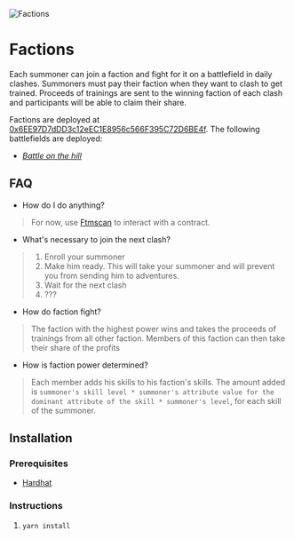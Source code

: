 ![Factions](https://static.wikia.nocookie.net/travelogue/images/7/77/Factions_realms.jpg/revision/latest/scale-to-width-down/840?cb=20170714014105)

# Factions

Each summoner can join a faction and fight for it on a battlefield in daily clashes.
Summoners must pay their faction when they want to clash to get trained.
Proceeds of trainings are sent to the winning faction of each clash and participants will be able to claim their share.

Factions are deployed at [0x6EE97D7dDD3c12eEC1E8956c566F395C72D6BE4f](https://ftmscan.com/address/0x6EE97D7dDD3c12eEC1E8956c566F395C72D6BE4f).
The following battlefields are deployed:

- [*Battle on the hill*](https://ftmscan.com/address/0xfAb923AE679F32fad29C1D4dEBDCcFc2C8823d7a)

## FAQ

- How do I do anything?

> For now, use [Ftmscan](https://ftmscan.com/) to interact with a contract.

- What's necessary to join the next clash?

> 1. Enroll your summoner
> 2. Make him ready. This will take your summoner and will prevent you from sending him to adventures.
> 3. Wait for the next clash
> 4. ???

- How do faction fight?

> The faction with the highest power wins and takes the proceeds of trainings from all other faction. Members of this faction can then take their share of the profits

- How is faction power determined?

> Each member adds his skills to his faction's skills. The amount added is `summoner's skill level * summoner's attribute value for the dominant attribute of the skill * summoner's level`, for each skill of the summoner.

## Installation

### Prerequisites

- [Hardhat](https://hardhat.org/getting-started/#installation)

### Instructions

1. `yarn install`
